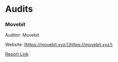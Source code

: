 # Audits

### Movebit <a href="#jita" id="jita"></a>

Auditor: Movebit

Website: [https://movebit.xyz/](https://movebit.xyz/)

[Report Link](https://github.com/Hyperionxyz/audits/blob/main/Hyperion%20Audit%20Report.pdf)
